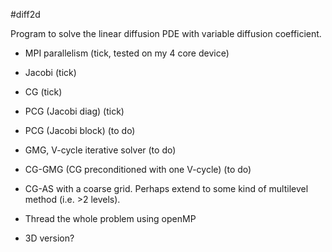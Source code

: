 #diff2d

Program to solve the linear diffusion PDE with variable diffusion 
coefficient.

- MPI parallelism (tick, tested on my 4 core device)
- Jacobi (tick)
- CG     (tick)
- PCG (Jacobi diag)  (tick)
- PCG (Jacobi block)  (to do)
- GMG, V-cycle iterative solver (to do)
- CG-GMG (CG preconditioned with one V-cycle) (to do)
- CG-AS with a coarse grid. Perhaps extend to some kind of multilevel method (i.e. >2 levels).

- Thread the whole problem using openMP
- 3D version?
